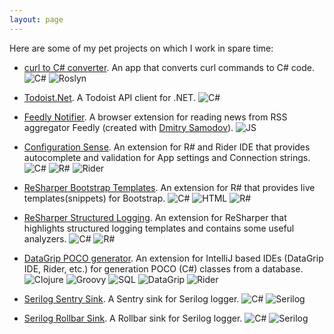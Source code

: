```yaml
---
layout: page
---
```


Here are some of my pet projects on which I work in spare time:

* [curl to C# converter](https://curl.olsh.me/). 
  An app that converts curl commands to C# code.
  ![C#](https://img.shields.io/badge/-C%23-blue.svg)
  ![Roslyn](https://img.shields.io/badge/-Roslyn-blue.svg)

* [Todoist.Net](https://github.com/olsh/todoist-net). 
  A Todoist API client for .NET.
  ![C#](https://img.shields.io/badge/-C%23-blue.svg)

* [Feedly Notifier](https://olsh.me/Feedly-Notifier/). 
  A browser extension for reading news from RSS aggregator Feedly (created with [Dmitry Samodov](https://github.com/samodovdi)). 
  ![JS](https://img.shields.io/badge/-JS-blue.svg)

* [Configuration Sense](https://github.com/olsh/resharper-configuration-sense). 
  An extension for R# and Rider IDE that provides autocomplete and validation for App settings and Connection strings. 
  ![C#](https://img.shields.io/badge/-C%23-blue.svg)
  ![R#](https://img.shields.io/badge/-R%23-blue.svg)
  ![Rider](https://img.shields.io/badge/-Rider-blue.svg)

* [ReSharper Bootstrap Templates](https://github.com/olsh/resharper-bootstrap-templates). 
  An extension for R# that provides live templates(snippets) for Bootstrap. 
  ![C#](https://img.shields.io/badge/-C%23-blue.svg)
  ![HTML](https://img.shields.io/badge/-HTML-blue.svg)
  ![R#](https://img.shields.io/badge/-R%23-blue.svg)
  
* [ReSharper Structured Logging](https://github.com/olsh/resharper-structured-logging). 
  An extension for ReSharper that highlights structured logging templates and contains some useful analyzers. 
  ![C#](https://img.shields.io/badge/-C%23-blue.svg)
  ![R#](https://img.shields.io/badge/-R%23-blue.svg)
     
* [DataGrip POCO generator](https://github.com/olsh/datagrip-poco-generator). 
  An extension for IntelliJ based IDEs (DataGrip IDE, Rider, etc.) for generation POCO (C#) classes from a database. 
  ![Clojure](https://img.shields.io/badge/-Clojure-blue.svg)
  ![Groovy](https://img.shields.io/badge/-Groovy-blue.svg)
  ![SQL](https://img.shields.io/badge/-SQL-blue.svg)
  ![DataGrip](https://img.shields.io/badge/-DataGrip-blue.svg)
  ![Rider](https://img.shields.io/badge/-Rider-blue.svg)
   
* [Serilog Sentry Sink](https://github.com/olsh/serilog-sinks-sentry). 
  A Sentry sink for Serilog logger. 
  ![C#](https://img.shields.io/badge/-C%23-blue.svg)
  ![Serilog](https://img.shields.io/badge/-Serilog-blue.svg)
  
* [Serilog Rollbar Sink](https://github.com/olsh/serilog-sinks-rollbar). 
  A Rollbar sink for Serilog logger. 
  ![C#](https://img.shields.io/badge/-C%23-blue.svg)
  ![Serilog](https://img.shields.io/badge/-Serilog-blue.svg)
